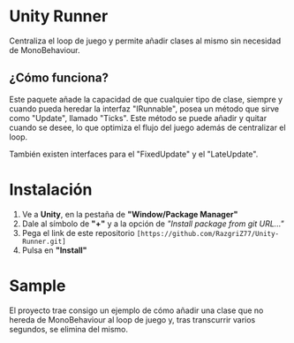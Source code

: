 # Unity Runner
Centraliza el loop de juego y permite añadir clases al mismo sin necesidad de MonoBehaviour.

## ¿Cómo funciona?
Este paquete añade la capacidad de que cualquier tipo de clase, siempre y cuando pueda heredar la interfaz "IRunnable", posea un método que sirve como "Update", llamado "Ticks".
Este método se puede añadir y quitar cuando se desee, lo que optimiza el flujo del juego además de centralizar el loop.

También existen interfaces para el "FixedUpdate" y el "LateUpdate".

# Instalación
1. Ve a **Unity**, en la pestaña de **"Window/Package Manager"**
2. Dale al símbolo de **"+"** y a la opción de _"Install package from git URL..."_
3. Pega el link de este repositorio ```[https://github.com/RazgriZ77/Unity-Runner.git]```
4. Pulsa en **"Install"**

# Sample
El proyecto trae consigo un ejemplo de cómo añadir una clase que no hereda de MonoBehaviour al loop de juego y, tras transcurrir varios segundos, se elimina del mismo.
